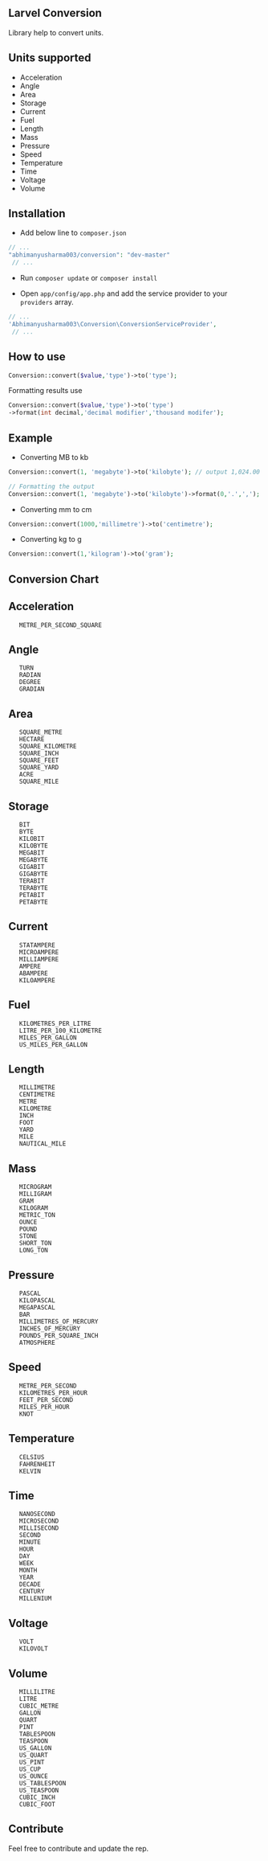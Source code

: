 ## Larvel Conversion

Library help to convert units.

## Units supported

* Acceleration
* Angle
* Area
* Storage
* Current
* Fuel
* Length
* Mass
* Pressure
* Speed
* Temperature
* Time
* Voltage
* Volume


## Installation

* Add below line to `composer.json `

```php
// ...
"abhimanyusharma003/conversion": "dev-master"
 // ...
```

* Run `composer update` or `composer install `

* Open `app/config/app.php` and add the service provider to your `providers` array.
		
```php
// ...
'Abhimanyusharma003\Conversion\ConversionServiceProvider',
 // ...
```

## How to use


```php
Conversion::convert($value,'type')->to('type');
```

Formatting results use

```php
Conversion::convert($value,'type')->to('type')
->format(int decimal,'decimal modifier','thousand modifer');
```

## Example

* Converting MB to kb

```php
Conversion::convert(1, 'megabyte')->to('kilobyte'); // output 1,024.00 ( two decimal place )

// Formatting the output
Conversion::convert(1, 'megabyte')->to('kilobyte')->format(0,'.',','); // output 1,024 ( no decimal place )
```

* Converting mm to cm

```php
Conversion::convert(1000,'millimetre')->to('centimetre');
```


* Converting kg to g

```php
Conversion::convert(1,'kilogram')->to('gram');
```


## Conversion Chart

## Acceleration         
       METRE_PER_SECOND_SQUARE
                               
## Angle                
       TURN                  
       RADIAN                
       DEGREE                
       GRADIAN               
                               
## Area                 
       SQUARE_METRE          
       HECTARE               
       SQUARE_KILOMETRE      
       SQUARE_INCH           
       SQUARE_FEET           
       SQUARE_YARD           
       ACRE                  
       SQUARE_MILE           
                               
## Storage              
       BIT                   
       BYTE                  
       KILOBIT               
       KILOBYTE              
       MEGABIT               
       MEGABYTE              
       GIGABIT               
       GIGABYTE              
       TERABIT               
       TERABYTE              
       PETABIT               
       PETABYTE              
                               
## Current              
       STATAMPERE            
       MICROAMPERE           
       MILLIAMPERE           
       AMPERE                
       ABAMPERE              
       KILOAMPERE            
                               
## Fuel                 
       KILOMETRES_PER_LITRE  
       LITRE_PER_100_KILOMETRE
       MILES_PER_GALLON      
       US_MILES_PER_GALLON   
                               
## Length               
       MILLIMETRE            
       CENTIMETRE            
       METRE                 
       KILOMETRE             
       INCH                  
       FOOT                  
       YARD                  
       MILE                  
       NAUTICAL_MILE         
                               
## Mass                 
       MICROGRAM             
       MILLIGRAM             
       GRAM                  
       KILOGRAM              
       METRIC_TON            
       OUNCE                 
       POUND                 
       STONE                 
       SHORT_TON             
       LONG_TON              
                               
## Pressure             
       PASCAL                
       KILOPASCAL            
       MEGAPASCAL            
       BAR                   
       MILLIMETRES_OF_MERCURY
       INCHES_OF_MERCURY     
       POUNDS_PER_SQUARE_INCH
       ATMOSPHERE            
                               
## Speed                
       METRE_PER_SECOND      
       KILOMETRES_PER_HOUR   
       FEET_PER_SECOND       
       MILES_PER_HOUR        
       KNOT                  
                               
## Temperature          
       CELSIUS               
       FAHRENHEIT            
       KELVIN                
                               
## Time                 
       NANOSECOND            
       MICROSECOND           
       MILLISECOND           
       SECOND                
       MINUTE                
       HOUR                  
       DAY                   
       WEEK                  
       MONTH                 
       YEAR                  
       DECADE                
       CENTURY               
       MILLENIUM             
                               
## Voltage              
       VOLT                  
       KILOVOLT              
                               
## Volume               
       MILLILITRE            
       LITRE                 
       CUBIC_METRE           
       GALLON                
       QUART                 
       PINT                  
       TABLESPOON            
       TEASPOON              
       US_GALLON             
       US_QUART              
       US_PINT               
       US_CUP                
       US_OUNCE              
       US_TABLESPOON         
       US_TEASPOON           
       CUBIC_INCH            
       CUBIC_FOOT            


## Contribute

Feel free to contribute and update the rep.
